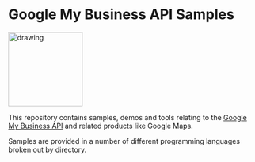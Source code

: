 # Google My Business API Samples

<img src="https://lh3.googleusercontent.com/EUQGH40jV55Dm2mcGzT9I2_vSfl_rJv88dfrR3JGJkxgQMe2j4bXoFd-tvuYLSGhFIQ" alt="drawing" width="150"/>

This repository contains samples, demos and tools relating to the [Google My
Business API](https://developers.google.com/my-business/) and related products like Google Maps.

Samples are provided in a number of different programming languages broken out
by directory.

